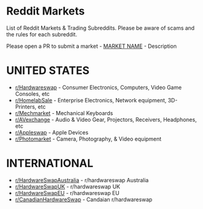 # Reddit Markets

List of Reddit Markets & Trading Subreddits. Please be aware of scams and the rules for each subreddit. 

Please open a PR to submit a market - [MARKET NAME](URL) - Description

# UNITED STATES
- [r/Hardwareswap](https://www.reddit.com/r/hardwareswap/) - Consumer Electronics, Computers, Video Game Consoles, etc
- [r/HomelabSale](https://www.reddit.com/r/homelabsales/) - Enterprise Electronics, Network equipment, 3D-Printers, etc
- [r/Mechmarket](https://www.reddit.com/r/mechmarket) - Mechanical Keyboards
- [r/AVexchange](https://www.reddit.com/r/AVexchange) - Audio & Video Gear, Projectors, Receivers, Headphones, etc
- [r/Appleswap](https://www.reddit.com/r/appleswap/) - Apple Devices
- [r/Photomarket](https://www.reddit.com/r/photomarket/) - Camera, Photography, & Video equipment

# INTERNATIONAL 
- [r/HardwareSwapAustralia](https://www.reddit.com/r/hardwareswapaustralia/) - r/hardwareswap Australia 
- [r/HardwareSwapUK](https://www.reddit.com/r/HardwareSwapUK/) - r/hardwareswap UK
- [r/HardwareSwapEU](https://www.reddit.com/r/HardwareSwapEU/) - r/hardwareswap EU
- [r/CanadianHardwareSwap](https://www.reddit.com/r/CanadianHardwareSwap/) - Candaian r/hardwareswap
